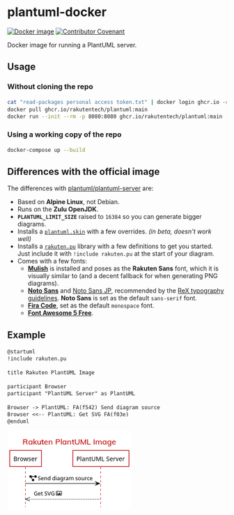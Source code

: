 # plantuml-docker

[![Docker image](https://github.com/rakutentech/plantuml-docker/workflows/Publish%20Docker%20image/badge.svg)](https://github.com/orgs/rakutentech/packages/container/package/plantuml)
[![Contributor Covenant](https://img.shields.io/badge/Contributor%20Covenant-v2.0%20adopted-ff69b4.svg)](./CODE_OF_CONDUCT.md)

Docker image for running a PlantUML server.

## Usage

### Without cloning the repo

```sh
cat "read-packages personal access token.txt" | docker login ghcr.io -u "your-github-username" --password-stdin
docker pull ghcr.io/rakutentech/plantuml:main
docker run --init --rm -p 8080:8080 ghcr.io/rakutentech/plantuml:main
```

### Using a working copy of the repo

```sh
docker-compose up --build
```

## Differences with the official image

The differences with [plantuml/plantuml-server](https://hub.docker.com/r/plantuml/plantuml-server) are:

- Based on **Alpine Linux**, not Debian.
- Runs on the **Zulu OpenJDK**.
- **`PLANTUML_LIMIT_SIZE`** raised to `16384` so you can generate bigger diagrams.
- Installs a [`plantuml.skin`](./plantuml.skin) with a few overrides. _(in beta, doesn't work well)_
- Installs a [`rakuten.pu`](./rakuten.pu) library with a few definitions to get you started. Just include it with `!include rakuten.pu` at the start of your diagram.
- Comes with a few fonts:
  - **[Mulish](https://fonts.google.com/specimen/Mulish)** is installed and poses as the **Rakuten Sans** font, which it is visually similar to (and a decent fallback for when generating PNG diagrams).
  - **[Noto Sans](https://fonts.google.com/specimen/Noto+Sans)** and [Noto Sans JP](https://fonts.google.com/specimen/Noto+Sans+JP), recommended by the [ReX typography guidelines](http://rex.public.rakuten-it.com/design/the-basics/typography/). **Noto Sans** is set as the default `sans-serif` font.
  - **[Fira Code](https://fonts.google.com/specimen/Fira+Code)**, set as the default `monospace` font.
  - **[Font Awesome 5 Free](https://fontawesome.com/)**.

## Example

```plantuml
@startuml
!include rakuten.pu

title Rakuten PlantUML Image

participant Browser
participant "PlantUML Server" as PlantUML

Browser -> PlantUML: FA(f542) Send diagram source
Browser <<-- PlantUML: Get SVG FA(f03e)
@enduml
```

![example](./example.png)
